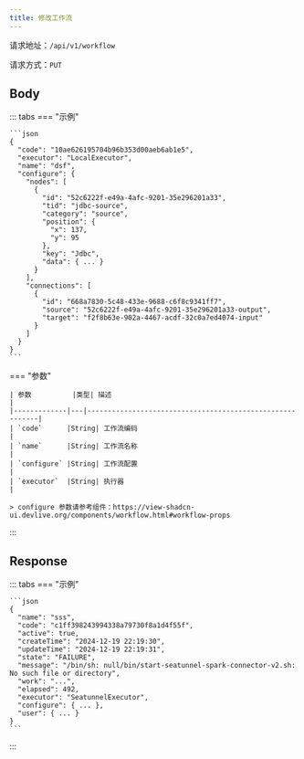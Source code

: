 ```yaml
---
title: 修改工作流
---
```


请求地址：`/api/v1/workflow`

请求方式：`PUT`

## Body

::: tabs
=== "示例"
    
    ```json
    {
      "code": "10ae626195704b96b353d00aeb6ab1e5",
      "executor": "LocalExecutor",
      "name": "dsf",
      "configure": {
        "nodes": [
          {
            "id": "52c6222f-e49a-4afc-9201-35e296201a33",
            "tid": "jdbc-source",
            "category": "source",
            "position": {
              "x": 137,
              "y": 95
            },
            "key": "Jdbc",
            "data": { ... }
          }
        ],
        "connections": [
          {
            "id": "668a7830-5c48-433e-9688-c6f8c9341ff7",
            "source": "52c6222f-e49a-4afc-9201-35e296201a33-output",
            "target": "f2f8b63e-902a-4467-acdf-32c0a7ed4074-input"
          }
        ]
      }
    }
    ```

=== "参数"

    | 参数          |类型| 描述                                                       |
    |-------------|---|----------------------------------------------------------|
    | `code`      |String| 工作流编码                                                    |
    | `name`      |String| 工作流名称                                                    |
    | `configure` |String| 工作流配置                                                    |
    | `executor`  |String| 执行器                                                      |

    > configure 参数请参考组件：https://view-shadcn-ui.devlive.org/components/workflow.html#workflow-props
:::

## Response

::: tabs
=== "示例"

    ```json
    {
      "name": "sss",
      "code": "c1ff398243994338a79730f8a1d4f55f",
      "active": true,
      "createTime": "2024-12-19 22:19:30",
      "updateTime": "2024-12-19 22:19:31",
      "state": "FAILURE",
      "message": "/bin/sh: null/bin/start-seatunnel-spark-connector-v2.sh: No such file or directory",
      "work": "...",
      "elapsed": 492,
      "executor": "SeatunnelExecutor",
      "configure": { ... },
      "user": { ... }
    }
    ```
:::